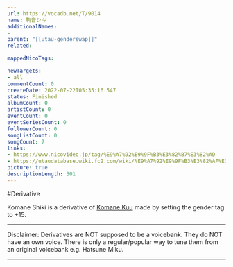```yaml
---
url: https://vocadb.net/T/9014
name: 駒音シキ
additionalNames: 
- 
parent: "[[utau-genderswap]]"
related:

mappedNicoTags:

newTargets:
- all
commentCount: 0
createDate: 2022-07-22T05:35:16.547
status: Finished
albumCount: 0
artistCount: 0
eventCount: 0
eventSeriesCount: 0
followerCount: 0
songListCount: 0
songCount: 7
links: 
- https://www.nicovideo.jp/tag/%E9%A7%92%E9%9F%B3%E3%82%B7%E3%82%AD
- https://utaudatabase.wiki.fc2.com/wiki/%E9%A7%92%E9%9F%B3%E3%82%AF%E3%82%A6%EF%BC%8F%E9%A7%92%E9%9F%B3%E3%82%B7%E3%82%AD%EF%BC%8F%E3%82%AF%E3%83%BC%E3%83%BB%E3%83%AA%E3%82%AA%E3%83%B3
picture: true
descriptionLength: 301
---
```


#Derivative

Komane Shiki is a derivative of [Komane Kuu](https://vocadb.net/Ar/807) made by setting the gender tag to +15.

---
Disclaimer:
Derivatives are NOT supposed to be a voicebank. They do NOT have an own voice. There is only a regular/popular way to tune them from an original voicebank e.g. Hatsune Miku.

---

